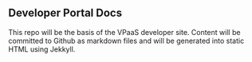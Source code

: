 ## Developer Portal Docs
This repo will be the basis of the VPaaS developer site.
Content will be committed to Github as markdown files and will be generated into static HTML using Jekkyll.


